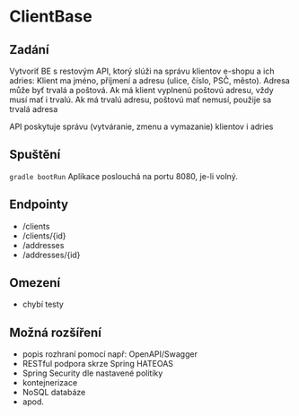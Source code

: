 # ClientBase
## Zadání
Vytvoriť BE s restovým API, ktorý slúži na správu klientov e-shopu a ich adries:
Klient ma jméno, příjmení a adresu (ulice, číslo, PSČ, město). Adresa může byť trvalá a poštová.
Ak má klient vyplnenú poštovú adresu, vždy musí mať i trvalú. Ak má trvalú adresu, poštovú mať nemusí, použije sa trvalá adresa

API poskytuje správu (vytváranie, zmenu a vymazanie) klientov i adries

## Spuštění
`gradle bootRun`
Aplikace poslouchá na portu 8080, je-li volný.

## Endpointy
* /clients
* /clients/{id}
* /addresses
* /addresses/{id}

## Omezení
* chybí testy

## Možná rozšíření
* popis rozhraní pomocí např: OpenAPI/Swagger
* RESTful podpora skrze Spring HATEOAS
* Spring Security dle nastavené politiky
* kontejnerizace
* NoSQL databáze
* apod.
